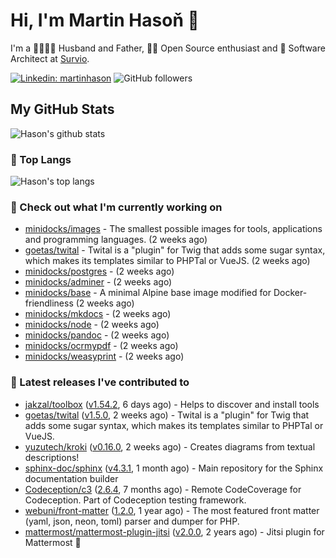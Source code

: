 # Hi, I'm Martin Hasoň 👋

I'm a 👨‍👩‍👧‍👦 Husband and Father, 🧑‍💻 Open Source enthusiast and 📐 Software Architect at [Survio](https://www.survio.com).

[![Linkedin: martinhason](https://img.shields.io/badge/-Martin%20Hasoň-blue?style=flat-square&logo=Linkedin&logoColor=white&link=https://www.linkedin.com/in/martinhason/)](https://www.linkedin.com/in/martinhason/)
![GitHub followers](https://img.shields.io/github/followers/hason?label=Follow&style=social)


## My GitHub Stats
![Hason's github stats](https://github-readme-stats.vercel.app/api?username=hason&show_icons=true&include_all_commits=true&theme=dracula&hide_border=true&hide_title=true)

### 💾 Top Langs
![Hason's top langs](https://github-readme-stats.vercel.app/api/top-langs/?username=hason&layout=compact&theme=dracula&hide_border=true&hide_title=true)

### 👷 Check out what I'm currently working on

- [minidocks/images](https://github.com/minidocks/images) - The smallest possible images for tools, applications and programming languages. (2 weeks ago)
- [goetas/twital](https://github.com/goetas/twital) - Twital is a &#34;plugin&#34; for Twig that adds some sugar syntax, which makes its templates similar to PHPTal or VueJS. (2 weeks ago)
- [minidocks/postgres](https://github.com/minidocks/postgres) -  (2 weeks ago)
- [minidocks/adminer](https://github.com/minidocks/adminer) -  (2 weeks ago)
- [minidocks/base](https://github.com/minidocks/base) - A minimal Alpine base image modified for Docker-friendliness (2 weeks ago)
- [minidocks/mkdocs](https://github.com/minidocks/mkdocs) -  (2 weeks ago)
- [minidocks/node](https://github.com/minidocks/node) -  (2 weeks ago)
- [minidocks/pandoc](https://github.com/minidocks/pandoc) -  (2 weeks ago)
- [minidocks/ocrmypdf](https://github.com/minidocks/ocrmypdf) -  (2 weeks ago)
- [minidocks/weasyprint](https://github.com/minidocks/weasyprint) -  (2 weeks ago)

### 🔭 Latest releases I've contributed to

- [jakzal/toolbox](https://github.com/jakzal/toolbox) ([v1.54.2](https://github.com/jakzal/toolbox/releases/tag/v1.54.2), 6 days ago) - Helps to discover and install tools
- [goetas/twital](https://github.com/goetas/twital) ([v1.5.0](https://github.com/goetas/twital/releases/tag/v1.5.0), 2 weeks ago) - Twital is a &#34;plugin&#34; for Twig that adds some sugar syntax, which makes its templates similar to PHPTal or VueJS.
- [yuzutech/kroki](https://github.com/yuzutech/kroki) ([v0.16.0](https://github.com/yuzutech/kroki/releases/tag/v0.16.0), 2 weeks ago) - Creates diagrams from textual descriptions!
- [sphinx-doc/sphinx](https://github.com/sphinx-doc/sphinx) ([v4.3.1](https://github.com/sphinx-doc/sphinx/releases/tag/v4.3.1), 1 month ago) - Main repository for the Sphinx documentation builder
- [Codeception/c3](https://github.com/Codeception/c3) ([2.6.4](https://github.com/Codeception/c3/releases/tag/2.6.4), 7 months ago) - Remote CodeCoverage for Codeception. Part of Codeception testing framework.
- [webuni/front-matter](https://github.com/webuni/front-matter) ([1.2.0](https://github.com/webuni/front-matter/releases/tag/1.2.0), 1 year ago) - The most featured front matter (yaml, json, neon, toml) parser and dumper for PHP.
- [mattermost/mattermost-plugin-jitsi](https://github.com/mattermost/mattermost-plugin-jitsi) ([v2.0.0](https://github.com/mattermost/mattermost-plugin-jitsi/releases/tag/v2.0.0), 2 years ago) - Jitsi plugin for Mattermost :electric_plug:
